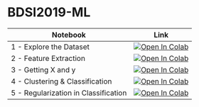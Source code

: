# BDSI2019-ML

| Notebook | Link |
| ----------- | ----------- |
| 1 - Explore the Dataset | [![Open In Colab](https://colab.research.google.com/assets/colab-badge.svg)](https://colab.research.google.com/github/shengpu1126/BDSI2019-ML/blob/master/1%20-%20Explore%20the%20Dataset.ipynb) |
| 2 - Feature Extraction | [![Open In Colab](https://colab.research.google.com/assets/colab-badge.svg)](https://colab.research.google.com/github/shengpu1126/BDSI2019-ML/blob/master/2%20-%20Feature%20Extraction.ipynb) |
| 3 - Getting X and y | [![Open In Colab](https://colab.research.google.com/assets/colab-badge.svg)](https://colab.research.google.com/github/shengpu1126/BDSI2019-ML/blob/master/3%20-%20Getting%20X%20and%20y.ipynb) |
| 4 - Clustering & Classification | [![Open In Colab](https://colab.research.google.com/assets/colab-badge.svg)](https://colab.research.google.com/github/shengpu1126/BDSI2019-ML/blob/master/4%20-%20Clustering%20%26%20Classification.ipynb) |
| 5 - Regularization in Classification | [![Open In Colab](https://colab.research.google.com/assets/colab-badge.svg)](https://colab.research.google.com/github/shengpu1126/BDSI2019-ML/blob/master/5%20-%20Regularization%20in%20Classification.ipynb) |
